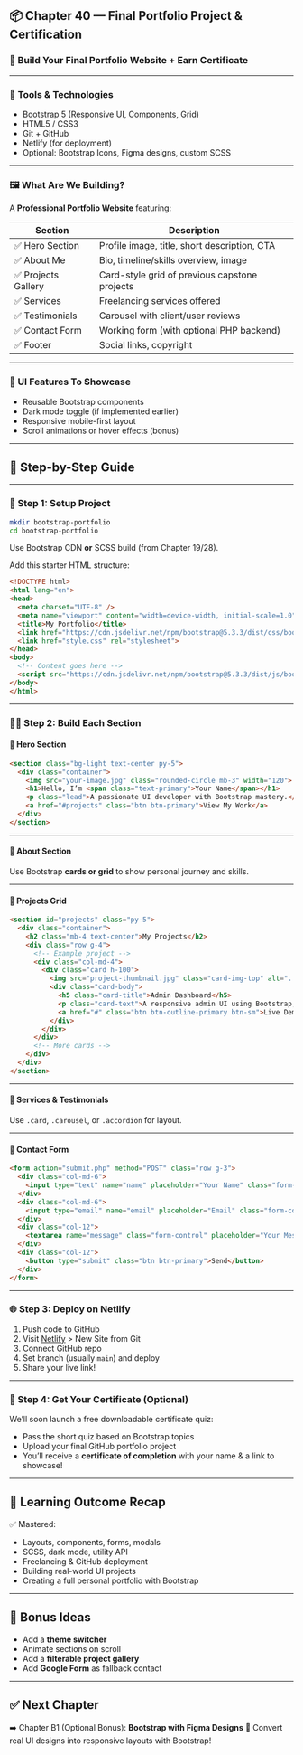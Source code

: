 ## 📦 Chapter 40 — Final Portfolio Project & Certification

### 🚀 Build Your Final Portfolio Website + Earn Certificate

---

### 🔧 **Tools & Technologies**

* Bootstrap 5 (Responsive UI, Components, Grid)
* HTML5 / CSS3
* Git + GitHub
* Netlify (for deployment)
* Optional: Bootstrap Icons, Figma designs, custom SCSS

---

### 🖼️ What Are We Building?

A **Professional Portfolio Website** featuring:

| Section            | Description                                   |
| ------------------ | --------------------------------------------- |
| ✅ Hero Section     | Profile image, title, short description, CTA  |
| ✅ About Me         | Bio, timeline/skills overview, image          |
| ✅ Projects Gallery | Card-style grid of previous capstone projects |
| ✅ Services         | Freelancing services offered                  |
| ✅ Testimonials     | Carousel with client/user reviews             |
| ✅ Contact Form     | Working form (with optional PHP backend)      |
| ✅ Footer           | Social links, copyright                       |

---

### 🎨 UI Features To Showcase

* Reusable Bootstrap components
* Dark mode toggle (if implemented earlier)
* Responsive mobile-first layout
* Scroll animations or hover effects (bonus)

---

## 🧱 Step-by-Step Guide

---

### 🧩 Step 1: Setup Project

```bash
mkdir bootstrap-portfolio
cd bootstrap-portfolio
```

Use Bootstrap CDN **or** SCSS build (from Chapter 19/28).

Add this starter HTML structure:

```html
<!DOCTYPE html>
<html lang="en">
<head>
  <meta charset="UTF-8" />
  <meta name="viewport" content="width=device-width, initial-scale=1.0" />
  <title>My Portfolio</title>
  <link href="https://cdn.jsdelivr.net/npm/bootstrap@5.3.3/dist/css/bootstrap.min.css" rel="stylesheet">
  <link href="style.css" rel="stylesheet">
</head>
<body>
  <!-- Content goes here -->
  <script src="https://cdn.jsdelivr.net/npm/bootstrap@5.3.3/dist/js/bootstrap.bundle.min.js"></script>
</body>
</html>
```

---

### 🧑‍🎨 Step 2: Build Each Section

#### 🔹 Hero Section

```html
<section class="bg-light text-center py-5">
  <div class="container">
    <img src="your-image.jpg" class="rounded-circle mb-3" width="120">
    <h1>Hello, I’m <span class="text-primary">Your Name</span></h1>
    <p class="lead">A passionate UI developer with Bootstrap mastery.</p>
    <a href="#projects" class="btn btn-primary">View My Work</a>
  </div>
</section>
```

---

#### 🔹 About Section

Use Bootstrap **cards or grid** to show personal journey and skills.

---

#### 🔹 Projects Grid

```html
<section id="projects" class="py-5">
  <div class="container">
    <h2 class="mb-4 text-center">My Projects</h2>
    <div class="row g-4">
      <!-- Example project -->
      <div class="col-md-4">
        <div class="card h-100">
          <img src="project-thumbnail.jpg" class="card-img-top" alt="...">
          <div class="card-body">
            <h5 class="card-title">Admin Dashboard</h5>
            <p class="card-text">A responsive admin UI using Bootstrap, Chart.js</p>
            <a href="#" class="btn btn-outline-primary btn-sm">Live Demo</a>
          </div>
        </div>
      </div>
      <!-- More cards -->
    </div>
  </div>
</section>
```

---

#### 🔹 Services & Testimonials

Use `.card`, `.carousel`, or `.accordion` for layout.

---

#### 🔹 Contact Form

```html
<form action="submit.php" method="POST" class="row g-3">
  <div class="col-md-6">
    <input type="text" name="name" placeholder="Your Name" class="form-control" required>
  </div>
  <div class="col-md-6">
    <input type="email" name="email" placeholder="Email" class="form-control" required>
  </div>
  <div class="col-12">
    <textarea name="message" class="form-control" placeholder="Your Message" rows="4" required></textarea>
  </div>
  <div class="col-12">
    <button type="submit" class="btn btn-primary">Send</button>
  </div>
</form>
```

---

### 🌐 Step 3: Deploy on Netlify

1. Push code to GitHub
2. Visit [Netlify](https://netlify.com) > New Site from Git
3. Connect GitHub repo
4. Set branch (usually `main`) and deploy
5. Share your live link!

---

### 📜 Step 4: Get Your Certificate (Optional)

We’ll soon launch a free downloadable certificate quiz:

* Pass the short quiz based on Bootstrap topics
* Upload your final GitHub portfolio project
* You’ll receive a **certificate of completion** with your name & a link to showcase!

---

## 🧠 Learning Outcome Recap

✅ Mastered:

* Layouts, components, forms, modals
* SCSS, dark mode, utility API
* Freelancing & GitHub deployment
* Building real-world UI projects
* Creating a full personal portfolio with Bootstrap

---

## 🎁 Bonus Ideas

* Add a **theme switcher**
* Animate sections on scroll
* Add a **filterable project gallery**
* Add **Google Form** as fallback contact

---

## ✅ Next Chapter

➡️ Chapter B1 (Optional Bonus): **Bootstrap with Figma Designs**
🎨 Convert real UI designs into responsive layouts with Bootstrap!
